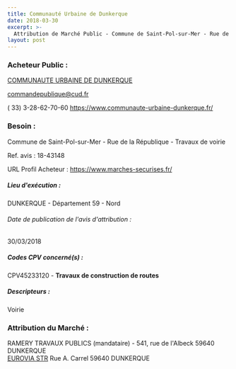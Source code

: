 ```yaml
---
title: Communauté Urbaine de Dunkerque
date: 2018-03-30
excerpt: >-
  Attribution de Marché Public - Commune de Saint-Pol-sur-Mer - Rue de la République - Travaux de voirie
layout: post
---
```


### Acheteur Public : 
<a href="/acheteur-33/siren-245900428"> COMMUNAUTE URBAINE DE DUNKERQUE</a><br/>



commandepublique@cud.fr

( 33) 3-28-62-70-60
https://www.communaute-urbaine-dunkerque.fr/
### Besoin :

Commune de Saint-Pol-sur-Mer - Rue de la République - Travaux de voirie

Ref. avis : 18-43148

URL Profil Acheteur : https://www.marches-securises.fr/

##### Lieu d'exécution :

DUNKERQUE - Département 59 - Nord

###### Date de publication de l'avis d'attribution : 
30/03/2018

##### Codes CPV concerné(s) :
CPV45233120 - **Travaux de construction de routes** <br/>

##### Descripteurs :
Voirie <br/>

### Attribution du Marché :
RAMERY TRAVAUX PUBLICS (mandataire) - 541, rue de l'Albeck 59640 DUNKERQUE <br/>
<a href="/entreprise-254/siren-310624523"> EUROVIA STR</a>    Rue A. Carrel 59640 DUNKERQUE <br/>
